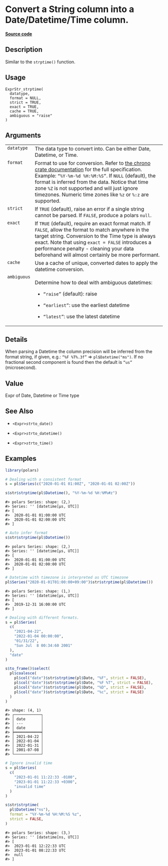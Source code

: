 

# Convert a String column into a Date/Datetime/Time column.

[**Source code**](https://github.com/pola-rs/r-polars/tree/c47431ca69622f79ed7a3f1d7bfee6075ffabfee/R/expr__string.R#L87)

## Description

Similar to the <code>strptime()</code> function.

## Usage

<pre><code class='language-R'>ExprStr_strptime(
  datatype,
  format = NULL,
  strict = TRUE,
  exact = TRUE,
  cache = TRUE,
  ambiguous = "raise"
)
</code></pre>

## Arguments

<table>
<tr>
<td style="white-space: nowrap; font-family: monospace; vertical-align: top">
<code id="ExprStr_strptime_:_datatype">datatype</code>
</td>
<td>
The data type to convert into. Can be either Date, Datetime, or Time.
</td>
</tr>
<tr>
<td style="white-space: nowrap; font-family: monospace; vertical-align: top">
<code id="ExprStr_strptime_:_format">format</code>
</td>
<td>
Format to use for conversion. Refer to
<a href="https://docs.rs/chrono/latest/chrono/format/strftime/index.html">the
chrono crate documentation</a> for the full specification. Example:
<code>“%Y-%m-%d %H:%M:%S”</code>. If <code>NULL</code> (default), the
format is inferred from the data. Notice that time zone
<code style="white-space: pre;">%Z</code> is not supported and will just
ignore timezones. Numeric time zones like
<code style="white-space: pre;">%z</code> or
<code style="white-space: pre;">%:z</code> are supported.
</td>
</tr>
<tr>
<td style="white-space: nowrap; font-family: monospace; vertical-align: top">
<code id="ExprStr_strptime_:_strict">strict</code>
</td>
<td>
If <code>TRUE</code> (default), raise an error if a single string cannot
be parsed. If <code>FALSE</code>, produce a polars <code>null</code>.
</td>
</tr>
<tr>
<td style="white-space: nowrap; font-family: monospace; vertical-align: top">
<code id="ExprStr_strptime_:_exact">exact</code>
</td>
<td>
If <code>TRUE</code> (default), require an exact format match. If
<code>FALSE</code>, allow the format to match anywhere in the target
string. Conversion to the Time type is always exact. Note that using
<code>exact = FALSE</code> introduces a performance penalty - cleaning
your data beforehand will almost certainly be more performant.
</td>
</tr>
<tr>
<td style="white-space: nowrap; font-family: monospace; vertical-align: top">
<code id="ExprStr_strptime_:_cache">cache</code>
</td>
<td>
Use a cache of unique, converted dates to apply the datetime conversion.
</td>
</tr>
<tr>
<td style="white-space: nowrap; font-family: monospace; vertical-align: top">
<code id="ExprStr_strptime_:_ambiguous">ambiguous</code>
</td>
<td>

Determine how to deal with ambiguous datetimes:

<ul>
<li>

<code>“raise”</code> (default): raise

</li>
<li>

<code>“earliest”</code>: use the earliest datetime

</li>
<li>

<code>“latest”</code>: use the latest datetime

</li>
</ul>
</td>
</tr>
</table>

## Details

When parsing a Datetime the column precision will be inferred from the
format string, if given, e.g.: <code>“%F %T%.3f”</code> =\>
<code>pl$Datetime("ms")</code>. If no fractional second component is
found then the default is <code>“us”</code> (microsecond).

## Value

Expr of Date, Datetime or Time type

## See Also

<ul>
<li>

<code>\<Expr\>$str$to_date()</code>

</li>
<li>

<code>\<Expr\>$str$to_datetime()</code>

</li>
<li>

<code>\<Expr\>$str$to_time()</code>

</li>
</ul>

## Examples

``` r
library(polars)

# Dealing with a consistent format
s = pl$Series(c("2020-01-01 01:00Z", "2020-01-01 02:00Z"))

s$str$strptime(pl$Datetime(), "%Y-%m-%d %H:%M%#z")
```

    #> polars Series: shape: (2,)
    #> Series: '' [datetime[μs, UTC]]
    #> [
    #>  2020-01-01 01:00:00 UTC
    #>  2020-01-01 02:00:00 UTC
    #> ]

``` r
# Auto infer format
s$str$strptime(pl$Datetime())
```

    #> polars Series: shape: (2,)
    #> Series: '' [datetime[μs, UTC]]
    #> [
    #>  2020-01-01 01:00:00 UTC
    #>  2020-01-01 02:00:00 UTC
    #> ]

``` r
# Datetime with timezone is interpreted as UTC timezone
pl$Series("2020-01-01T01:00:00+09:00")$str$strptime(pl$Datetime())
```

    #> polars Series: shape: (1,)
    #> Series: '' [datetime[μs, UTC]]
    #> [
    #>  2019-12-31 16:00:00 UTC
    #> ]

``` r
# Dealing with different formats.
s = pl$Series(
  c(
    "2021-04-22",
    "2022-01-04 00:00:00",
    "01/31/22",
    "Sun Jul  8 00:34:60 2001"
  ),
  "date"
)

s$to_frame()$select(
  pl$coalesce(
    pl$col("date")$str$strptime(pl$Date, "%F", strict = FALSE),
    pl$col("date")$str$strptime(pl$Date, "%F %T", strict = FALSE),
    pl$col("date")$str$strptime(pl$Date, "%D", strict = FALSE),
    pl$col("date")$str$strptime(pl$Date, "%c", strict = FALSE)
  )
)
```

    #> shape: (4, 1)
    #> ┌────────────┐
    #> │ date       │
    #> │ ---        │
    #> │ date       │
    #> ╞════════════╡
    #> │ 2021-04-22 │
    #> │ 2022-01-04 │
    #> │ 2022-01-31 │
    #> │ 2001-07-08 │
    #> └────────────┘

``` r
# Ignore invalid time
s = pl$Series(
  c(
    "2023-01-01 11:22:33 -0100",
    "2023-01-01 11:22:33 +0300",
    "invalid time"
  )
)

s$str$strptime(
  pl$Datetime("ns"),
  format = "%Y-%m-%d %H:%M:%S %z",
  strict = FALSE,
)
```

    #> polars Series: shape: (3,)
    #> Series: '' [datetime[ns, UTC]]
    #> [
    #>  2023-01-01 12:22:33 UTC
    #>  2023-01-01 08:22:33 UTC
    #>  null
    #> ]
